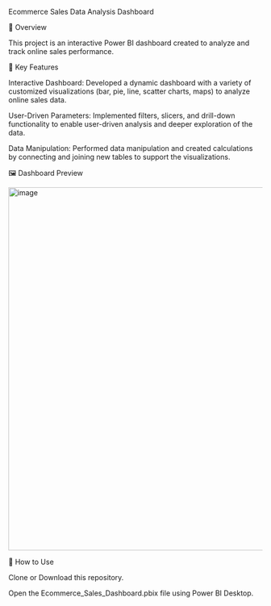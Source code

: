 Ecommerce Sales Data Analysis Dashboard

📄 Overview

This project is an interactive Power BI dashboard created to analyze and track online sales performance.

🚀 Key Features

Interactive Dashboard: Developed a dynamic dashboard with a variety of customized visualizations (bar, pie, line, scatter charts, maps) to analyze online sales data.

User-Driven Parameters: Implemented filters, slicers, and drill-down functionality to enable user-driven analysis and deeper exploration of the data.

Data Manipulation: Performed data manipulation and created calculations by connecting and joining new tables to support the visualizations.

🖼️ Dashboard Preview

<img width="1276" height="720" alt="image" src="https://github.com/user-attachments/assets/ef22d3ce-7a26-4570-9fbb-c2f7ae327b44" />



📖 How to Use

Clone or Download this repository.

Open the Ecommerce_Sales_Dashboard.pbix file using Power BI Desktop.
